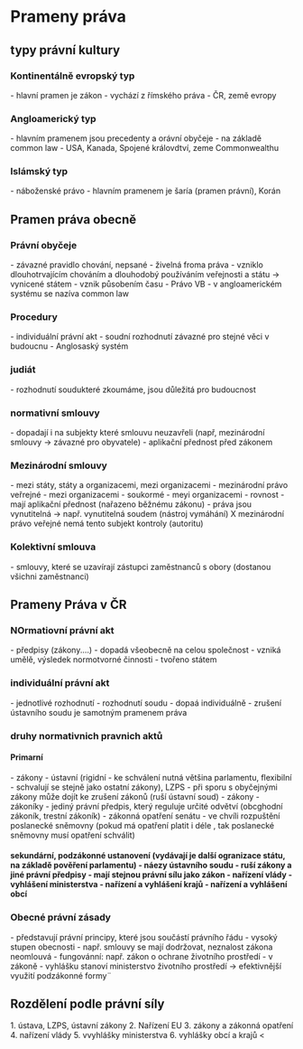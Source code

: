 
<h1>Prameny práva</h1>

<h2>typy právní kultury</h2>
    <h3>Kontinentálně evropský typ</h3>
        - hlavní pramen je zákon
        - vychází z římského práva
        - ČR, země evropy
    <h3>Angloamerický typ</h3>
        - hlavním pramenem jsou precedenty a orávní obyčeje
        - na základě common law
        - USA, Kanada, Spojené královdtví, zeme Commonwealthu
    <h3>Islámský typ</h3>
        - náboženské právo
        - hlavním pramenem je šaría (pramen právní), Korán

<h2>Pramen práva obecně </h2>
    <h3> Právní obyčeje </h3>
        - závazné pravidlo chování, nepsané
        - živelná froma práva
        - vzniklo dlouhotrvajícím chováním a dlouhodobý používáním veřejnosti 
           a státu  -> vynicené státem
        - vznik působením času
        - Právo VB - v angloamerickém systému se nazíva common law
    <h3> Procedury </h3>
        - individuální právní akt
        - soudní rozhodnutí závazné pro stejné věci v budoucnu
        - Anglosaský systém
    <h3> judiát </h3>
        - rozhodnutí soudukteré zkoumáme, jsou důležitá pro budoucnost
    <h3> normativní smlouvy </h3>
        - dopadají i na subjekty které smlouvu neuzavřeli (např, mezinárodní
            smlouvy ->  závazné pro obyvatele)
        - aplikační přednost před zákonem
    <h3> Mezinárodní smlouvy </h3>
        - mezi státy, státy a organizacemi, mezi organizacemi
        - mezinárodní právo veřrejné - mezi organizacemi
        - soukormé - meyi organizacemi - rovnost
        - mají aplikační přednost (nařazeno běžnému zákonu)
    - práva jsou vynutitelná -> např. vynutitelná soudem (nástroj vymáhání)
        X mezinárodní právo veřejné nemá tento subjekt kontroly (autoritu)
    <h3>Kolektivní smlouva  </h3>
        - smlouvy, které se uzavírají zástupci zaměstnanců s obory (dostanou všichni zaměstnanci)

<h2> Prameny Práva v ČR </h2>
    <h3> NOrmatiovní právní akt </h3>
        - předpisy (zákony....)
        - dopadá všeobecně na celou společnost
        - vzniká umělě, výsledek normotvorné činnosti - tvořeno státem
    <h3> individuální právní akt </h3>
        - jednotlivé rozhodnutí - rozhodnutí soudu
        - dopaá individuálně
    - zrušení ústavního soudu je samotným pramenem práva
    <h3> druhy normativnich pravnich aktů </h3>
        <h4> Primarní </h4>
            - zákony    
                - ústavní (rigidní - ke schválení nutná většina parlamentu, flexibilní - schvalují se stejně jako ostatní zákony), LZPS - při sporu s obyčejnými zákony může 
                    dojít ke zrušení zákonů (ruší ústavní soud)
                - zákony
            - zákoníky - jediný právní předpis, který reguluje určité odvětví
                (obcghodní zákoník, trestní zákoník)
            - zákonná opatření senátu - ve chvíli rozpuštění poslanecké sněmovny (pokud má opatření platit i déle
             , tak poslanecké sněmovny musí opatření schválit)
        <h4> sekundární, podzákonné ustanovení (vydávají je další ogranizace státu, na základě pověření parlamentu)
            - náezy ústavního soudu - ruší zákony a jiné právní předpisy
                - mají stejnou právní sílu jako zákon
            - nařízení vlády
            - vyhlášení ministerstva
            - nařízení a vyhlášení krajů
            - nařízení a vyhlášení obcí 
    <h3> Obecné právní zásady </h3>
        - představují právní principy, které jsou součástí právního řádu
        - vysoký stupen obecnosti
        - např. smlouvy se mají dodržovat, neznalost zákona neomlouvá
        - fungovánní: např. zákon o ochrane životního prostředí - v zákoně - vyhlášku stanoví ministerstvo životního
            prostředí -> efektivnější využití podzákonné formy¨
<h2> Rozdělení podle právní síly </h2>
    1. ústava, LZPS, ústavní zákony
    2. Nařízení EU
    3. zákony a zákonná opatření
    4. nařízení vlády 
    5. vvyhlášky ministerstva
    6. vyhlášky obcí a krajů
<